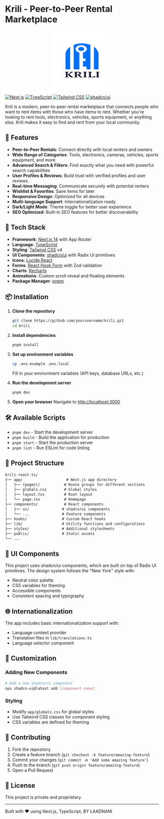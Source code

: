 # Krili - Peer-to-Peer Rental Marketplace

<div align="center">
  <img src="public/icon-192x192.png" alt="Krili Logo" width="192" height="192">
</div>

[![Next.js](https://img.shields.io/badge/Next.js-14.2.16-black)](https://nextjs.org/)
[![TypeScript](https://img.shields.io/badge/TypeScript-5-blue)](https://www.typescriptlang.org/)
[![Tailwind CSS](https://img.shields.io/badge/Tailwind_CSS-4.1.9-38B2AC)](https://tailwindcss.com/)
[![shadcn/ui](https://img.shields.io/badge/shadcn%2Fui-New_York-000000)](https://ui.shadcn.com/)

Krili is a modern, peer-to-peer rental marketplace that connects people who want to rent items with those who have items to rent. Whether you're looking to rent tools, electronics, vehicles, sports equipment, or anything else, Krili makes it easy to find and rent from your local community.

## 🌟 Features

- **Peer-to-Peer Rentals**: Connect directly with local renters and owners
- **Wide Range of Categories**: Tools, electronics, cameras, vehicles, sports equipment, and more
- **Advanced Search & Filters**: Find exactly what you need with powerful search capabilities
- **User Profiles & Reviews**: Build trust with verified profiles and user reviews
- **Real-time Messaging**: Communicate securely with potential renters
- **Wishlist & Favorites**: Save items for later
- **Responsive Design**: Optimized for all devices
- **Multi-language Support**: Internationalization ready
- **Dark/Light Mode**: Theme toggle for better user experience
- **SEO Optimized**: Built-in SEO features for better discoverability

## 🚀 Tech Stack

- **Framework**: [Next.js 14](https://nextjs.org/) with App Router
- **Language**: [TypeScript](https://www.typescriptlang.org/)
- **Styling**: [Tailwind CSS](https://tailwindcss.com/) v4
- **UI Components**: [shadcn/ui](https://ui.shadcn.com/) with Radix UI primitives
- **Icons**: [Lucide React](https://lucide.dev/)
- **Forms**: [React Hook Form](https://react-hook-form.com/) with Zod validation
- **Charts**: [Recharts](https://recharts.org/)
- **Animations**: Custom scroll reveal and floating elements
- **Package Manager**: [pnpm](https://pnpm.io/)

## 📦 Installation

1. **Clone the repository**
   ```bash
   git clone https://github.com/yourusername/krili.git
   cd krili
   ```

2. **Install dependencies**
   ```bash
   pnpm install
   ```

3. **Set up environment variables**
   ```bash
   cp .env.example .env.local
   ```
   Fill in your environment variables (API keys, database URLs, etc.)

4. **Run the development server**
   ```bash
   pnpm dev
   ```

5. **Open your browser**
   Navigate to [http://localhost:3000](http://localhost:3000)

## 🛠️ Available Scripts

- `pnpm dev` - Start the development server
- `pnpm build` - Build the application for production
- `pnpm start` - Start the production server
- `pnpm lint` - Run ESLint for code linting

## 📁 Project Structure

```
krili-react-ts/
├── app/                    # Next.js app directory
│   ├── (pages)/           # Route groups for different sections
│   ├── globals.css        # Global styles
│   ├── layout.tsx         # Root layout
│   └── page.tsx           # Homepage
├── components/            # React components
│   ├── ui/               # shadcn/ui components
│   └── ...               # Feature components
├── hooks/                # Custom React hooks
├── lib/                  # Utility functions and configurations
├── styles/               # Additional stylesheets
├── public/               # Static assets
└── ...
```

## 🎨 UI Components

This project uses shadcn/ui components, which are built on top of Radix UI primitives. The design system follows the "New York" style with:

- Neutral color palette
- CSS variables for theming
- Accessible components
- Consistent spacing and typography

## 🌐 Internationalization

The app includes basic internationalization support with:

- Language context provider
- Translation files in `lib/translations.ts`
- Language selector component

## 🔧 Customization

### Adding New Components

```bash
# Add a new shadcn/ui component
npx shadcn-ui@latest add [component-name]
```

### Styling

- Modify `app/globals.css` for global styles
- Use Tailwind CSS classes for component styling
- CSS variables are defined for theming

## 🤝 Contributing

1. Fork the repository
2. Create a feature branch (`git checkout -b feature/amazing-feature`)
3. Commit your changes (`git commit -m 'Add some amazing feature'`)
4. Push to the branch (`git push origin feature/amazing-feature`)
5. Open a Pull Request

## 📝 License

This project is private and proprietary.


---

Built with ❤️ using Next.js, TypeScript, BY LAADNANI
